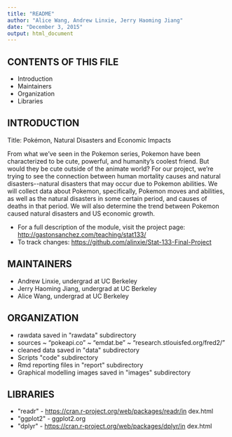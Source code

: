```yaml
---
title: "README"
author: "Alice Wang, Andrew Linxie, Jerry Haoming Jiang"
date: "December 3, 2015"
output: html_document
---
```


CONTENTS OF THIS FILE
---------------------

 * Introduction
 * Maintainers
 * Organization
 * Libraries

INTRODUCTION
------------
Title: Pokémon, Natural Disasters and Economic Impacts

From what we’ve seen in the Pokemon series, Pokemon have been characterized to be cute, powerful, and humanity’s coolest friend. But would they be cute outside of the animate world? For our project, we’re trying to see the connection between human mortality causes and natural disasters--natural disasters that may occur due to Pokemon abilities. We will collect data about Pokemon, specifically, Pokemon moves and abilities, as well as the natural disasters in some certain period, and causes of deaths in that period. We will also determine the trend between Pokemon caused natural disasters and US economic growth.

  * For a full description of the module, visit the project
  page:
  http://gastonsanchez.com/teaching/stat133/
  * To track changes:
  https://github.com/alinxie/Stat-133-Final-Project

MAINTAINERS
-----------

  * Andrew Linxie, undergrad at UC Berkeley
  * Jerry Haoming Jiang, undergrad at UC Berkeley
  * Alice Wang, undergrad at UC Berkeley
  
ORGANIZATION
------------

  * rawdata saved in "rawdata" subdirectory
  * sources
    ~ “pokeapi.co” 
    ~ “emdat.be”
    ~ “research.stlouisfed.org/fred2/”
  * cleaned data saved in "data" subdirectory
  * Scripts "code" subdirectory
  * Rmd reporting files in "report" subdirectory
  * Graphical modelling images saved in "images" subdirectory

LIBRARIES
---------

  * "readr" - https://cran.r-project.org/web/packages/readr/in
  dex.html
  * "ggplot2" - ggplot2.org
  * "dplyr" - https://cran.r-project.org/web/packages/dplyr/in
  dex.html
    










